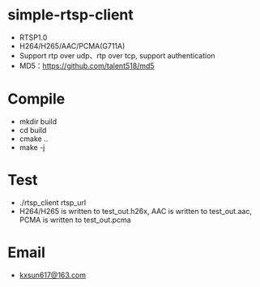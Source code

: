 # simple-rtsp-client
* RTSP1.0
* H264/H265/AAC/PCMA(G711A)
* Support rtp over udp、rtp over tcp, support authentication
* MD5：https://github.com/talent518/md5

# Compile
* mkdir build
* cd build
* cmake ..
* make -j

# Test
* ./rtsp_client rtsp_url
* H264/H265 is written to test_out.h26x, AAC is written to test_out.aac, PCMA is written to test_out.pcma

# Email
* kxsun617@163.com
